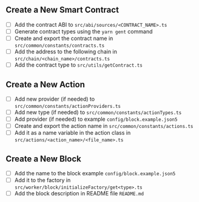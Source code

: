 ## Create a New Smart Contract
* [ ] Add the contract ABI to `src/abi/sources/<CONTRACT_NAME>.ts`
* [ ] Generate contract types using the `yarn gent` command
* [ ] Create and export the contract name in `src/common/constants/contracts.ts`
* [ ] Add the address to the following chain in `src/chain/<chain_name>/contracts.ts`
* [ ] Add the contract type to `src/utils/getContract.ts`

## Create a New Action
* [ ] Add new provider (if needed) to `src/common/constants/actionProviders.ts` 
* [ ] Add new type (if needed) to `src/common/constants/actionTypes.ts` 
* [ ] Add provider (if needed) to example `config/block.example.json5`  
* [ ] Create and export the action name in `src/common/constants/actions.ts` 
* [ ] Add it as a name variable in the action class in `src/actions/<action_name>/<file_name>.ts` 

## Create a New Block
* [ ] Add the name to the block example `config/block.example.json5`  
* [ ] Add it to the factory in `src/worker/block/initializeFactory/get<type>.ts`  
* [ ] Add the block description in README file `README.md`
